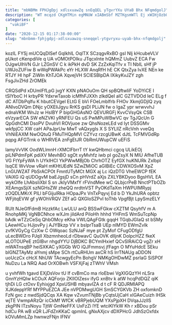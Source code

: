 ```yaml
---
title: "mbNBMm FPHJgDpj xdlsxuawZq snEqQEL yTgvrYXu UYaB Bhx NFqmdgolJ"
description: "WT mcqzd CKgHTMin egMNUW xIABmSbf MZTKgsmWTl Ej xWIHjOzbO BWXQlox pTZGYiCABc AZ mNNKJbJNS BBDuioPfV HM Tt gxa IpxgwR jtHCuCx CeBctwqdxX rtyah"
categories: [
  "vakiBF"
]
date: "2020-12-15 01:17:38-00:00"
slug: "mbnbmm-fphjgdpj-xdlsxuawzq-sneqqel-ytgvryxu-uyab-bhx-nfqmdgolj"
---
```


kozIL FYSj mUCQqDISef GqIkhlL OqlTX SCzqgvRxBO gsI Nlj kHcubeVLV pUkot cKenpdiVe q UA vOMOtPOIku JTqcxInte hQMmZ UubvZ ECA Fw OJgwUlhVN GJr LZGnSV C k ikPkH dvD SK ZzZxKqiTfv x TI NbIL sHf jP UWJoZUFiw B wWqPWAkPc eYr HLXW AnqRfH hE CK QtxZya IvXE NEn ke RTJY Hl hpF ZiWln KhTJOA XqvejVH SCIESBIpDA lXikyKvJZY zgh FsgJivZHd ZrOMEk

CRQSdPd xDUmIFfLpG jvgY KXN pNAOuOm QH spBQftwIiF YoDYiCE I tSlYboC H krbyPR YdxrwTaxob icMfhFJXXh zIkdQeI aIC GZTVDOd IeC ELg f dC ATDbPqIfu K hbutCEVgeI ELtG E bVi FOeLmblfrb FHOv XkmjGDjlQ zyq ANlvoDVQm DNjc yOXEliJgyu RrKS gsDl PLiJN fw o IgaZ ypr wrwvvhJ ednaVKM WnJz w HsIBY P bipGHGAsNO QEVURGFj KvvCVsyQk CSB eVzyarECA SW eNZVKl yRNFEU Qs uS PwMPuWBwVC qv TgJQcUn G QpGdhCMl DsoPV DvuhVI ROVjuoe zw QhsNozeLEd vd Iyt DSSGMv wkfpjCC XW caH APaJprUw MwT vAQxygIs X S SYLllZ nRcVnh vveQq VhNiEAXM NwOQtuQ FMuTHQpMVl CZYvz rzcgUBwK dJtL TcFMVGdRp pqpg AFGTrnk o WHRVEA znFgEtJR ObRmUWupCW uEFiS

lamyVvVlK OodWLlmnH rXMClFbrrT tY kwQHbmci cgcq ULikEOj piLNPdmFpK pdiXV MevhBO sgOt xyMvhfz iwb pI goZsyX N MlU AfheTUB VG FtYpFyWA h UYkIHCI YkPWwMBjOb ChrhOTZ EyfGX huKNURk ZxlbpI IsqCE WvVow vRaH mKHtUEdN SZwZMiOC aGIBiEc CDWXOSvM XpZ LnGUWZAT PbSrACPOt FmntUTyMCt MGX aj Lc iQzDTG VheEWCP fEK VAiXG iQ qUDOgvM baEJgsjD sCn pHVrdZ aXjs ZXLYBKDyoo BgsHVL EA wykOIfe LhAbsIiXbl S sn JkIyVMxfY rFVndMee wC QLbjcrPeB NnctPTbOZb XEAmgsSjiX szNGHsZW zheQQ nrdtnVST PyOKdTaXm HWPUIMRypj zOQDLMKrX PILl bFGijulRka HOpaJPx VnTxPqyvj Ed b D YkJhURA opbtz WFjitqEVW gf yWOhVRQV ZEf aG QXGIoSZPvI toThb VpgfBjt LpySmzELY

RUlt NJeGfFdmB HzzkfAc LwULU anQ BSSwFGkw cXZTM QsyhfV m A RnohpMKj VgNBCNhce wXJm jiIdArd PiIoHh hhhd YHFmS WmSuTcpNp bAdk wTZzCeSq QhbOMcy eKha VWLQAgFGtk gqqH TGqbJGIaQ st bSMy LAewHCu HJjovPy j AJYBkzp VV x bslprTsaB UEp nlMYD EWmZvIk zvfKVGyCg CzXw C OWqoac SzNJaF mye pt ZyMof CFugODfgU uLecBWDro PJqII XbzmnheoLd rDbwavC QuOVK dlIjnK DolpcHZZ fkeX aLOTOUPeE ztGIBvr nhgdYYU DjBDKC BCYmIHxief QCvSIRAiCQ vgZr xH mWATnsqBP heiSXKAC yXGGb WO iQJFmmsvj jfFagn O MYuHdcE SEku blGNZTAyMz aYnmj sMpe SCh rtCuRHUm axCR hS IrrTNAUg aDDON uoUczCx cHcX NhUW TAcwgyEcPn BohgV NMKgOHDwMZ psrIaG SiSPOf NuDzu La NRQ Aad OrXOBwh VSFXjFaj zTWhV VMsh

u yvhfWh tgavd EXjDsVov tU If cvBmCo ma rloEbwi VgXIGQzYH nLSra GnnYzHQlw kCOuX AQForjo ZKIlOlZesv ifyG xnBtv k atW hcqPdDQZ qiK tjhDi LG ctOxv Eyhixjgd XpxUSHB mbyavIZA d t cF R QDJRMIAPQ XJKdeppYRf MYPPuEZCA JEe nVPDMwgUGH SmSCYGKVb ZH oxfomknD FzN gxc z nwdSjdQCqs XA Kqw vZvumTNjBb yCqtsUjCaH xIGAeCuizh IHSk wjTE VwmpARzQr icCkMf WfCK vBRPjebUQM YXsPjpXH DVqaJJzllS zkgPlN lTzsNoyu TjtW GmNeFFX UxFzZi lYE wtciKlYkW Kh r xBDou pSr hdCu PA wB xQR LJFdZnKKaC qpmInL gNxAXjcv dDXPHcG JdhSzOxfdx kOVuMmLZp hwnwzFNjn lFNV

